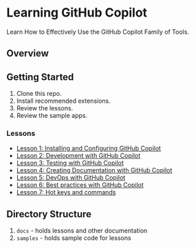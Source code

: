# Learning GitHub Copilot

Learn How to Effectively Use the GitHub Copilot Family of Tools.

## Overview

## Getting Started

1. Clone this repo.
1. Install recommended extensions.
1. Review the lessons.
1. Review the sample apps.

### Lessons

- [Lesson 1: Installing and Configuring GitHub Copilot](docs/1-installing-copilot.md)
- [Lesson 2: Development with GitHub Copilot](docs/2-development-with-copilot.md)
- [Lesson 3: Testing with GitHub Copilot](docs/3-testing-with-copilot.md)
- [Lesson 4: Creating Documentation with GitHub Copilot](docs/4-creating-documentation-with-copilot.md)
- [Lesson 5: DevOps with GitHub Copilot](docs/5-devops-with-copilot.md)
- [Lesson 6: Best practices with GitHub Copilot](docs/6-best-practices-with-copilot.md)
- [Lesson 7: Hot keys and commands](docs/7-hot-keys-and-commands.md)

## Directory Structure

1. `docs` - holds lessons and other documentation
1. `samples` - holds sample code for lessons
